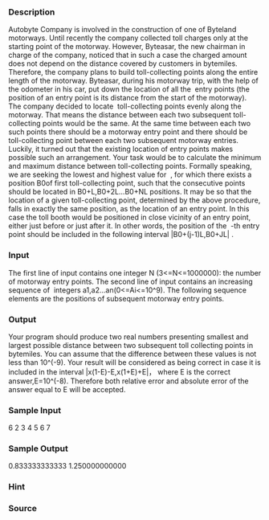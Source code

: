 
### Description
Autobyte Company is involved in the construction of one of Byteland motorways. Until recently the company collected toll charges only at the starting point of the motorway. However, Byteasar, the new chairman in charge of the company, noticed that in such a case the charged amount does not depend on the distance covered by customers in bytemiles. Therefore, the company plans to build toll-collecting points along the entire length of the motorway. 
Byteasar, during his motorway trip, with the help of the odometer in his car, put down the location of all the  entry points (the position of an entry point is its distance from the start of the motorway). The company decided to locate  toll-collecting points evenly along the motorway. That means the distance between each two subsequent toll-collecting points would be the same. At the same time between each two such points there should be a motorway entry point and there should be toll-collecting point between each two subsequent motorway entries. Luckily, it turned out that the existing location of entry points makes possible such an arrangement. 
Your task would be to calculate the minimum and maximum distance between toll-collecting points. Formally speaking, we are seeking the lowest and highest value for  , for which there exists a position B0of first toll-collecting point, such that the consecutive points should be located in B0+L,B0+2L…B0+NL positions. It may be so that the location of a given toll-collecting point, determined by the above procedure, falls in exactly the same position, as the location of an entry point. In this case the toll booth would be positioned in close vicinity of an entry point, either just before or just after it. In other words, the position of the  -th entry point should be included in the following interval |B0+(j-1)L,B0+JL|
. 

### Input
The first line of input contains one integer N (3<=N<=1000000): the number of motorway entry points. The second line of input contains an increasing sequence of  integers a1,a2…an(0<=Ai<=10^9). The following sequence elements are the positions of subsequent motorway entry points. 

### Output
Your program should produce two real numbers presenting smallest and largest possible distance between two subsequent toll collecting points in bytemiles. You can assume that the difference between these values is not less than 10^(-9). 
Your result will be considered as being correct in case it is included in the interval |x(1-E)-E,x(1+E)+E|， where E is the correct answer,E=10^(-8). Therefore both relative error and absolute error of the answer equal to E will be accepted. 

### Sample Input
6
2 3 4 5 6 7

### Sample Output
0.833333333333 1.250000000000

### Hint

### Source
